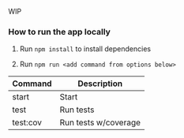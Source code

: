 WIP

### How to run the app locally

1. Run `npm install` to install dependencies

2. Run `npm run <add command from options below>`

| Command     | Description          |
|-------------|----------------------|
| start       | Start                |
| test        | Run tests            |
| test:cov    | Run tests w/coverage |